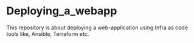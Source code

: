 # Deploying_a_webapp
This repository is about deploying a web-application using Infra as code tools like, Ansible, Terraform etc.
